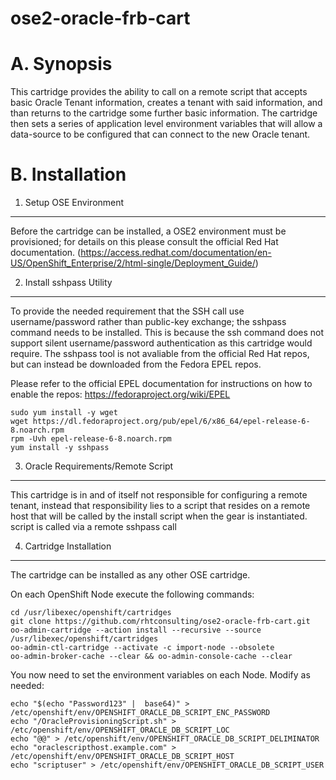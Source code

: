 ose2-oracle-frb-cart
====================

A. Synopsis
===========

This cartridge provides the ability to call on a remote script that accepts basic Oracle Tenant information, creates a tenant with said information, and than returns to the cartridge some further basic information. The cartridge then sets a series of application level environment variables that will allow a data-source to be configured that can connect to the new Oracle tenant.

B. Installation
===============

1. Setup OSE Environment
------------------------

Before the cartridge can be installed, a OSE2 environment must be provisioned; for details on this please consult the official Red Hat documentation. (https://access.redhat.com/documentation/en-US/OpenShift_Enterprise/2/html-single/Deployment_Guide/)

2. Install sshpass Utility
--------------------------

To provide the needed requirement that the SSH call use username/password rather than public-key exchange; the sshpass command needs to be installed. This is because the ssh command does not support silent username/password authentication as this cartridge would require. The sshpass tool is not avaliable from the official Red Hat repos, but can instead be downloaded from the Fedora EPEL repos. 

Please refer to the official EPEL documentation for instructions on how to enable the repos: https://fedoraproject.org/wiki/EPEL

```
sudo yum install -y wget
wget https://dl.fedoraproject.org/pub/epel/6/x86_64/epel-release-6-8.noarch.rpm
rpm -Uvh epel-release-6-8.noarch.rpm
yum install -y sshpass
```

3. Oracle Requirements/Remote Script
------------------------------------

This cartridge is in and of itself not responsible for configuring a remote tenant, instead that responsibility lies to a script that resides on a remote host that will be called by the install script when the gear is instantiated. script is called via a remote sshpass call

4. Cartridge Installation
-------------------------
The cartridge can be installed as any other  OSE cartridge.

On each OpenShift Node execute the following commands:
```
cd /usr/libexec/openshift/cartridges
git clone https://github.com/rhtconsulting/ose2-oracle-frb-cart.git
oo-admin-cartridge --action install --recursive --source /usr/libexec/openshift/cartridges
oo-admin-ctl-cartridge --activate -c import-node --obsolete
oo-admin-broker-cache --clear && oo-admin-console-cache --clear
```

You now need to set the environment variables on each Node. Modify as needed:
```
echo "$(echo "Password123" |  base64)" > /etc/openshift/env/OPENSHIFT_ORACLE_DB_SCRIPT_ENC_PASSWORD
echo "/OracleProvisioningScript.sh" > /etc/openshift/env/OPENSHIFT_ORACLE_DB_SCRIPT_LOC
echo "@@" > /etc/openshift/env/OPENSHIFT_ORACLE_DB_SCRIPT_DELIMINATOR
echo "oraclescripthost.example.com" > /etc/openshift/env/OPENSHIFT_ORACLE_DB_SCRIPT_HOST
echo "scriptuser" > /etc/openshift/env/OPENSHIFT_ORACLE_DB_SCRIPT_USER
```
